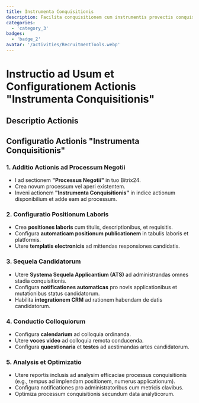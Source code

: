 ```yaml
---
title: Instrumenta Conquisitionis
description: Facilita conquisitionem cum instrumentis provectis conquisitionis et applicantium sequentis.
categories: 
  - 'category_3'
badges: 
  - 'badge_2'
avatar: '/activities/RecruitmentTools.webp'
---
```

# Instructio ad Usum et Configurationem Actionis "Instrumenta Conquisitionis"

## Descriptio Actionis

## **Configuratio Actionis "Instrumenta Conquisitionis"**

### 1. Additio Actionis ad Processum Negotii
- I ad sectionem **"Processus Negotii"** in tuo Bitrix24.
- Crea novum processum vel aperi existentem.
- Inveni actionem **"Instrumenta Conquisitionis"** in indice actionum disponibilium et adde eam ad processum.

### 2. Configuratio Positionum Laboris
- Crea **positiones laboris** cum titulis, descriptionibus, et requisitis.
- Configura **automaticam positionum publicationem** in tabulis laboris et platformis.
- Utere **templatis electronicis** ad mittendas responsiones candidatis.

### 3. Sequela Candidatorum
- Utere **Systema Sequela Applicantium (ATS)** ad administrandas omnes stadia conquisitionis.
- Configura **notificationes automaticas** pro novis applicationibus et mutationibus status candidatorum.
- Habilita **integrationem CRM** ad rationem habendam de datis candidatorum.

### 4. Conductio Colloquiorum
- Configura **calendarium** ad colloquia ordinanda.
- Utere **voces video** ad colloquia remota conducenda.
- Configura **quaestionaria** et **testes** ad aestimandas artes candidatorum.

### 5. Analysis et Optimizatio
- Utere reportis inclusis ad analysim efficaciae processus conquisitionis (e.g., tempus ad implendam positionem, numerus applicationum).
- Configura notificationes pro administratoribus cum metricis clavibus.
- Optimiza processum conquisitionis secundum data analyticorum.